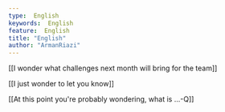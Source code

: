 ```yaml
---
type:  English
keywords:  English
feature:  English
title: "English"
author: "ArmanRiazi"
---
```

 [[I wonder what challenges next month will bring for the team]]

 [[I just wonder to let you know]]

  [[At this point you're probably wondering, what is ...-Q]]